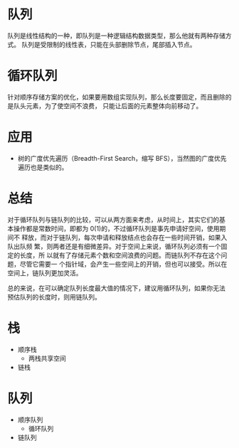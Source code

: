 # 队列

队列是线性结构的一种，即队列是一种逻辑结构数据类型，那么他就有两种存储方式。
队列是受限制的线性表，只能在头部删除节点，尾部插入节点。

# 循环队列

针对顺序存储方案的优化，如果要用数组实现队列，那么长度要固定，而且删除的是队头元素，为了使空间不浪费，
只能让后面的元素整体向前移动了。

# 应用

- 树的广度优先遍历（Breadth-First Search，缩写 BFS），当然图的广度优先遍历也是类似的。

# 总结

对于循环队列与链队列的比较，可以从两方面来考虑，从时间上，其实它们的基
本操作都是常数时间，即都为 0(1)的，不过循环队列是事先申请好空间，使用期间不
释放，而对于链队列，每次申请和释放结点也会存在一些时间开销，如果入队出队频
繁，则两者还是有细微差异。对于空间上来说，循环队列必须有一个固定的长度，所
以就有了存储元素个数和空间浪费的问题。而链队列不存在这个问题，尽管它需要一
个指针域，会产生一些空间上的开销，但也可以接受。所以在空间上，链队列更加灵活。

总的来说，在可以确定队列长度最大值的情况下，建议用循环队列，如果你无法
预估队列的长度时，则用链队列。

# 栈

- 顺序栈
  - 两栈共享空间
- 链栈

# 队列

- 顺序队列
  - 循环队列
- 链队列
